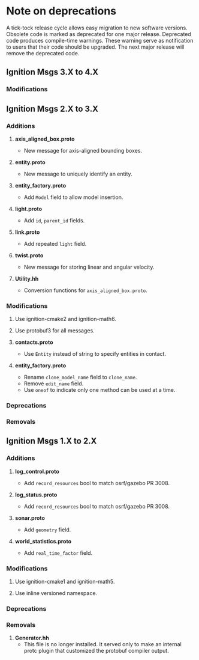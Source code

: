 # Note on deprecations
A tick-tock release cycle allows easy migration to new software versions.
Obsolete code is marked as deprecated for one major release.
Deprecated code produces compile-time warnings. These warning serve as
notification to users that their code should be upgraded. The next major
release will remove the deprecated code.


## Ignition Msgs 3.X to 4.X

### Modifications


## Ignition Msgs 2.X to 3.X

### Additions

1. **axis\_aligned\_box.proto**
    + New message for axis-aligned bounding boxes.

1. **entity.proto**
    + New message to uniquely identify an entity.

1. **entity\_factory.proto**
    + Add `Model` field to allow model insertion.

1. **light.proto**
    + Add `id`, `parent_id` fields.

1. **link.proto**
    + Add repeated `light` field.

1. **twist.proto**
    + New message for storing linear and angular velocity.

1. **Utility.hh**
    + Conversion functions for `axis_aligned_box.proto`.

### Modifications

1. Use ignition-cmake2 and ignition-math6.

1. Use protobuf3 for all messages.

1. **contacts.proto**
    + Use `Entity` instead of string to specify entities in contact.

1. **entity\_factory.proto**
    + Rename `clone_model_name` field to `clone_name`.
    + Remove `edit_name` field.
    + Use `oneof` to indicate only one method can be used at a time.

### Deprecations

### Removals


## Ignition Msgs 1.X to 2.X

### Additions

1. **log\_control.proto**
    + Add `record_resources` bool to match osrf/gazebo PR 3008.

1. **log\_status.proto**
    + Add `record_resources` bool to match osrf/gazebo PR 3008.

1. **sonar.proto**
    + Add `geometry` field.

1. **world\_statistics.proto**
    + Add `real_time_factor` field.

### Modifications

1. Use ignition-cmake1 and ignition-math5.

1. Use inline versioned namespace.

### Deprecations

### Removals

1. **Generator.hh**
    + This file is no longer installed. It served only to make an internal
      protc plugin that customized the protobuf compiler output.
